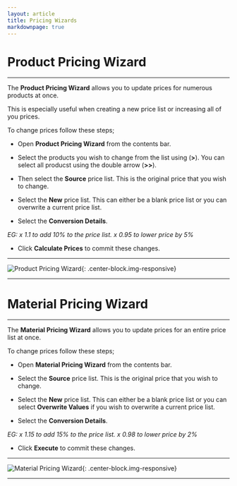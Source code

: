 ```yaml
---
layout: article
title: Pricing Wizards
markdownpage: true
---
```


<a class="offset" name="#10.1"></a>
<a class="offset" name="ProductWiz"></a>
# Product Pricing Wizard

---

The **Product Pricing Wizard** allows you to update prices for numerous products at once.

This is especially useful when creating a new price list or increasing all of you prices.

To change prices follow these steps;

* Open **Product Pricing Wizard** from the contents bar.

* Select the products you wish to change from the list using (**>**). You can select all producst using the double arrow (**>>**).

* Then select the **Source** price list. This is the original price that you wish to change.

* Select the **New** price list. This can either be a blank price list or you can overwrite a current price list.

* Select the **Conversion Details**. 

*EG:*
*x 1.1 to add 10% to the price list.*
*x 0.95 to lower price by 5%*

* Click **Calculate Prices** to commit these changes.

---

![Product Pricing Wizard](https://labtracdownloads.blob.core.windows.net/media/documentation%20videos/documentation%20images/ppw_1.PNG "Product Pricing Wizard"){: .center-block.img-responsive}


- - - 

<a class="offset" name="#10.2"></a>
<a class="offset" name="MaterialWiz"></a>
# Material Pricing Wizard

---

The **Material Pricing Wizard** allows you to update prices for an entire price list at once.

To change prices follow these steps;

* Open **Material Pricing Wizard** from the contents bar.

* Select the **Source** price list. This is the original price that you wish to change.

* Select the **New** price list. This can either be a blank price list or you can select **Overwrite Values** if you wish to overwrite a current price list.

* Select the **Conversion Details**. 

*EG:*
*x 1.15 to add 15% to the price list.*
*x 0.98 to lower price by 2%*

* Click **Execute** to commit these changes.

---

![Material Pricing Wizard](https://labtracdownloads.blob.core.windows.net/media/documentation%20videos/documentation%20images/mpw_1.PNG "Material Pricing Wizard"){: .center-block.img-responsive}

---
